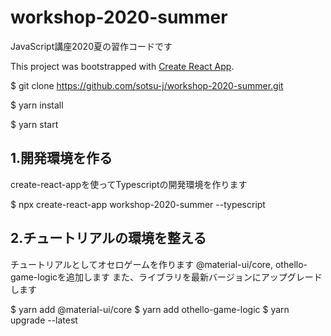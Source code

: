 # workshop-2020-summer
JavaScript講座2020夏の習作コードです

This project was bootstrapped with [Create React App](https://github.com/facebook/create-react-app).

$ git clone https://github.com/sotsu-j/workshop-2020-summer.git

$ yarn install

$ yarn start

## 1.開発環境を作る

create-react-appを使ってTypescriptの開発環境を作ります

$ npx create-react-app workshop-2020-summer --typescript

## 2.チュートリアルの環境を整える

チュートリアルとしてオセロゲームを作ります
@material-ui/core, othello-game-logicを追加します
また、ライブラリを最新バージョンにアップグレードします

$ yarn add @material-ui/core
$ yarn add othello-game-logic
$ yarn upgrade --latest